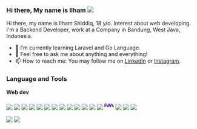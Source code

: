 ### Hi there, My name is Ilham <img src="https://github.com/TheDudeThatCode/TheDudeThatCode/blob/master/Assets/Hi.gif" width="29px">
Hi there, my name is Ilham Shiddiq, 18 y/o. Interest about web developing. I'm a Backend Developer, work at a Company in Bandung, West Java, Indonesia. 
- 📖 I’m currently learning Laravel and Go Language.
- 💬 Feel free to ask me about anything and everything!
- 📫 How to reach me: You may follow me on [LinkedIn](https://www.linkedin.com/in/ilhmshdq) or  [Instagram](https://www.instagram.com/ilham_shiddiq373/).

### Language and Tools

**Web dev**

<code><img height="25" src="https://cdn.svgporn.com/logos/html-5.svg"></code>
<code><img height="25" src="https://cdn.svgporn.com/logos/css-3.svg"></code>
<code><img height="25" src="https://cdn.svgporn.com/logos/javascript.svg"></code>
<code><img height="25" src="https://cdn.svgporn.com/logos/sass.svg"></code>
<code><img height="25" src="https://cdn.svgporn.com/logos/php.svg"></code>
<code><img height="25" src="https://cdn.svgporn.com/logos/python.svg"></code>
<code><img height="25" src="https://cdn.svgporn.com/logos/webpack.svg"></code>
<code><img height="25" src="https://cdn.svgporn.com/logos/laravel.svg"></code>
<code><img height="25" src="https://cdn.svgporn.com/logos/codeigniter.svg"></code>
<code><img height="25" src="https://cdn.svgporn.com/logos/django-icon.svg"></code>
<code><img height="25" src="https://cdn.svgporn.com/logos/bootstrap.svg"></code>
<code><img height="25" src="https://cdn.svgporn.com/logos/materializecss.svg"></code>
<code><img height="25" src="https://cdn.svgporn.com/logos/firebase.svg"></code>
<code><img height="25" src="https://raw.githubusercontent.com/github/explore/80688e429a7d4ef2fca1e82350fe8e3517d3494d/topics/pwa/pwa.png"></code>
<code><img height="25" src="https://cdn.svgporn.com/logos/git-icon.svg"></code>
<code><img height="25" src="https://cdn.svgporn.com/logos/mysql.svg"></code>
<code><img height="25" src="https://cdn.svgporn.com/logos/visual-studio-code.svg"></code>

<p>
<img src="https://github-readme-stats.vercel.app/api?username=ilhamshiddiq&show_icons=true" height=180 />
<img src="https://github-readme-stats.vercel.app/api/top-langs/?username=ilhamshiddiq&layout=compact" height=180 />
</p>
